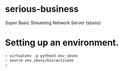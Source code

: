 # serious-business
Super Basic Streaming Network Server (sbsns)


# Setting up an environment.

```bash
> virtualenv -p python3 env_sbsns
> source env_sbsns/bin/activate
> 
```

